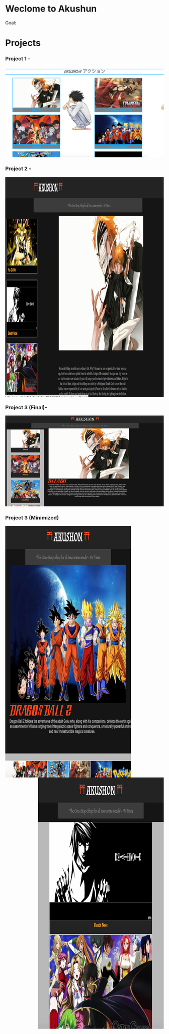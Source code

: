 # Weclome to Akushun
Goal: 


# Projects

### Project 1 - 

![Akushun](https://github.com/Rdbrennan/Akushun/blob/master/img/Screen%20Shot%202018-09-19%20at%202.47.36%20PM.png)


### Project 2 - 

<img align="center" width="800" height="700" src="https://github.com/Rdbrennan/Akushun/blob/master/img/Screen%20Shot%202018-09-19%20at%202.59.35%20PM.png">

### Project 3 (Final)- 

![Akushun](https://github.com/Rdbrennan/Akushun/blob/master/img/Screen%20Shot%202018-09-18%20at%2010.17.44%20PM.png)


### Project 3 (Minimized)

<img align="left" width="400" height="800" src="https://github.com/Rdbrennan/Akushun/blob/master/img/Screen%20Shot%202018-09-19%20at%203.06.50%20PM.png">

<img align="right" width="400" height="800" src="https://github.com/Rdbrennan/Akushun/blob/master/img/Screen%20Shot%202018-09-19%20at%203.07.27%20PM.png">

